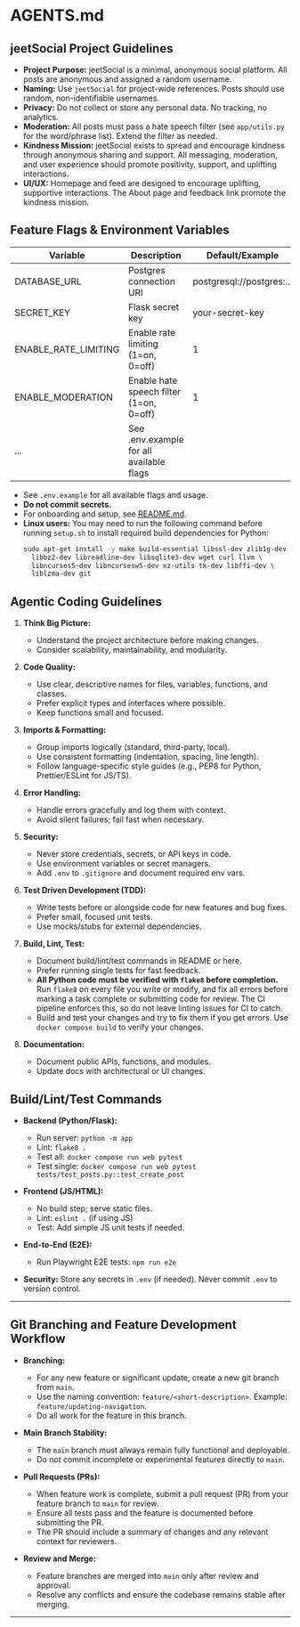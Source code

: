 # AGENTS.md

## jeetSocial Project Guidelines

- **Project Purpose:** jeetSocial is a minimal, anonymous social platform. All posts are anonymous and assigned a random username.
- **Naming:** Use `jeetSocial` for project-wide references. Posts should use random, non-identifiable usernames.
- **Privacy:** Do not collect or store any personal data. No tracking, no analytics.
- **Moderation:** All posts must pass a hate speech filter (see `app/utils.py` for the word/phrase list). Extend the filter as needed.
- **Kindness Mission:** jeetSocial exists to spread and encourage kindness through anonymous sharing and support. All messaging, moderation, and user experience should promote positivity, support, and uplifting interactions.
- **UI/UX:** Homepage and feed are designed to encourage uplifting, supportive interactions. The About page and feedback link promote the kindness mission.

## Feature Flags & Environment Variables

| Variable              | Description                                 | Default/Example                        |
|----------------------|---------------------------------------------|----------------------------------------|
| DATABASE_URL         | Postgres connection URI                     | postgresql://postgres:...              |
| SECRET_KEY           | Flask secret key                            | your-secret-key                        |
| ENABLE_RATE_LIMITING | Enable rate limiting (1=on, 0=off)          | 1                                      |
| ENABLE_MODERATION    | Enable hate speech filter (1=on, 0=off)     | 1                                      |
| ...                  | See .env.example for all available flags    |                                        |

- See `.env.example` for all available flags and usage.
- **Do not commit secrets.**
- For onboarding and setup, see [README.md](./README.md).
- **Linux users:** You may need to run the following command before running `setup.sh` to install required build dependencies for Python:
  ```bash
  sudo apt-get install -y make build-essential libssl-dev zlib1g-dev \
    libbz2-dev libreadline-dev libsqlite3-dev wget curl llvm \
    libncurses5-dev libncursesw5-dev xz-utils tk-dev libffi-dev \
    liblzma-dev git
  ```

## Agentic Coding Guidelines

1. **Think Big Picture:**  
   - Understand the project architecture before making changes.  
   - Consider scalability, maintainability, and modularity.

2. **Code Quality:**  
   - Use clear, descriptive names for files, variables, functions, and classes.  
   - Prefer explicit types and interfaces where possible.  
   - Keep functions small and focused.

3. **Imports & Formatting:**  
   - Group imports logically (standard, third-party, local).  
   - Use consistent formatting (indentation, spacing, line length).  
   - Follow language-specific style guides (e.g., PEP8 for Python, Prettier/ESLint for JS/TS).

4. **Error Handling:**  
   - Handle errors gracefully and log them with context.  
   - Avoid silent failures; fail fast when necessary.

5. **Security:**  
   - Never store credentials, secrets, or API keys in code.  
   - Use environment variables or secret managers.  
   - Add `.env` to `.gitignore` and document required env vars.

6. **Test Driven Development (TDD):**  
   - Write tests before or alongside code for new features and bug fixes.  
   - Prefer small, focused unit tests.  
   - Use mocks/stubs for external dependencies.

7. **Build, Lint, Test:**  
    - Document build/lint/test commands in README or here.  
    - Prefer running single tests for fast feedback.
    - **All Python code must be verified with `flake8` before completion.** Run `flake8` on every file you write or modify, and fix all errors before marking a task complete or submitting code for review. The CI pipeline enforces this, so do not leave linting issues for CI to catch.
    - Build and test your changes and try to fix them if you get errors. Use `docker compose build` to verify your changes.


8. **Documentation:**  
   - Document public APIs, functions, and modules.  
   - Update docs with architectural or UI changes.

## Build/Lint/Test Commands

- **Backend (Python/Flask):**
  - Run server: `python -m app`
  - Lint: `flake8 .`
  - Test all: `docker compose run web pytest`
  - Test single: `docker compose run web pytest tests/test_posts.py::test_create_post`
- **Frontend (JS/HTML):**
  - No build step; serve static files.
  - Lint: `eslint .` (if using JS)
  - Test: Add simple JS unit tests if needed.
- **End-to-End (E2E):**
  - Run Playwright E2E tests: `npm run e2e`

- **Security:** Store any secrets in `.env` (if needed). Never commit `.env` to version control.

---

## Git Branching and Feature Development Workflow

- **Branching:**
  - For any new feature or significant update, create a new git branch from `main`.
  - Use the naming convention: `feature/<short-description>`. Example: `feature/updating-navigation`.
  - Do all work for the feature in this branch.

- **Main Branch Stability:**
  - The `main` branch must always remain fully functional and deployable.
  - Do not commit incomplete or experimental features directly to `main`.

- **Pull Requests (PRs):**
  - When feature work is complete, submit a pull request (PR) from your feature branch to `main` for review.
  - Ensure all tests pass and the feature is documented before submitting the PR.
  - The PR should include a summary of changes and any relevant context for reviewers.

- **Review and Merge:**
  - Feature branches are merged into `main` only after review and approval.
  - Resolve any conflicts and ensure the codebase remains stable after merging.

---
